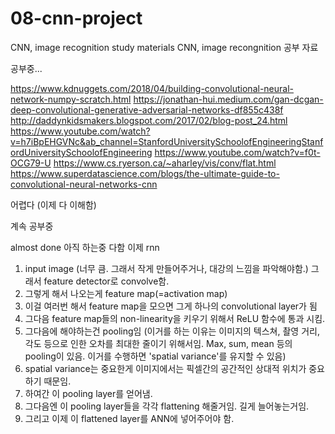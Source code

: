 # 08-cnn-project

CNN, image recognition study materials
CNN, image recongnition 공부 자료


공부중...

https://www.kdnuggets.com/2018/04/building-convolutional-neural-network-numpy-scratch.html
https://jonathan-hui.medium.com/gan-dcgan-deep-convolutional-generative-adversarial-networks-df855c438f
http://daddynkidsmakers.blogspot.com/2017/02/blog-post_24.html
https://www.youtube.com/watch?v=h7iBpEHGVNc&ab_channel=StanfordUniversitySchoolofEngineeringStanfordUniversitySchoolofEngineering
https://www.youtube.com/watch?v=f0t-OCG79-U
https://www.cs.ryerson.ca/~aharley/vis/conv/flat.html
https://www.superdatascience.com/blogs/the-ultimate-guide-to-convolutional-neural-networks-cnn

어렵다 (이제 다 이해함)

계속 공부중

almost done
아직
하는중
다함
이제 rnn

1. input image (너무 큼. 그래서 작게 만들어주거나, 대강의 느낌을 파악해야함.) 그래서 feature detector로 convolve함.
2. 그렇게 해서 나오는게 feature map(=activation map)
3. 이걸 여러번 해서 feature map을 모으면 그게 하나의 convolutional layer가 됨
4. 그다음 feature map들의 non-linearity을 키우기 위해서 ReLU 함수에 통과 시킴.
5. 그다음에 해야하는건 pooling임 (이거를 하는 이유는 이미지의 텍스쳐, 촬영 거리, 각도 등으로 인한 오차를 최대한 줄이기 위해서임. Max, sum, mean 등의 pooling이 있음. 이거를 수행하면 'spatial variance'를 유지할 수 있음)
6. spatial variance는 중요한게 이미지에서는 픽셀간의 공간적인 상대적 위치가 중요하기 때문임.
7. 하여간 이 pooling layer를 얻어냄.
8. 그다음엔 이 pooling layer들을 각각 flattening 해줄거임. 길게 늘어놓는거임.
9. 그리고 이제 이 flattened layer를 ANN에 넣어주어야 함.









